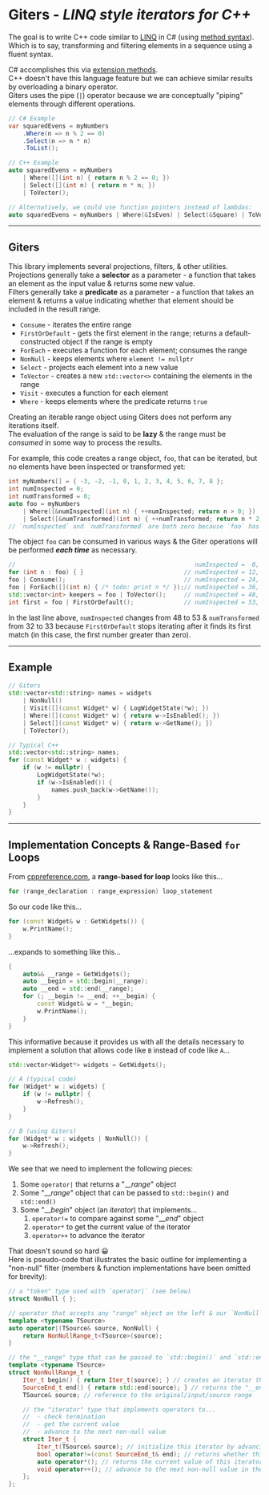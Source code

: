 # Giters - _LINQ style iterators for C++_

The goal is to write C++ code similar to [LINQ](https://docs.microsoft.com/en-us/dotnet/csharp/programming-guide/concepts/linq/) in C# (using [method syntax](https://docs.microsoft.com/en-us/dotnet/csharp/programming-guide/concepts/linq/query-syntax-and-method-syntax-in-linq)).<br>
Which is to say, transforming and filtering elements in a sequence using a fluent syntax.

C# accomplishes this via [extension methods](https://docs.microsoft.com/en-us/dotnet/csharp/programming-guide/classes-and-structs/extension-methods).<br>
C++ doesn't have this language feature but we can achieve similar results by overloading a binary operator.<br>
Giters uses the pipe (`|`) operator because we are conceptually "piping" elements through different operations.

```csharp
// C# Example
var squaredEvens = myNumbers
    .Where(n => n % 2 == 0)
    .Select(n => n * n)
    .ToList();
```

```cpp
// C++ Example
auto squaredEvens = myNumbers
    | Where([](int n) { return n % 2 == 0; })
    | Select([](int n) { return n * n; })
    | ToVector();

// Alternatively, we could use function pointers instead of lambdas:
auto squaredEvens = myNumbers | Where(&IsEven) | Select(&Square) | ToVector();
```

----

## Giters

This library implements several projections, filters, & other utilities.<br>
Projections generally take a **selector** as a parameter - a function that takes an element as the input value & returns some new value.<br>
Filters generally take a **predicate** as a parameter - a function that takes an element & returns a value indicating whether that element should be included in the result range.

- `Consume` - iterates the entire range
- `FirstOrDefault` - gets the first element in the range; returns a default-constructed object if the range is empty
- `ForEach` - executes a function for each element; consumes the range
- `NonNull` - keeps elements where `element != nullptr`
- `Select` - projects each element into a new value
- `ToVector` - creates a new `std::vector<>` containing the elements in the range
- `Visit` - executes a function for each element
- `Where` - keeps elements where the predicate returns `true`

Creating an iterable range object using Giters does not perform any iterations itself.<br>
The evaluation of the range is said to be **lazy** & the range must be _consumed_ in some way to process the results.

For example, this code creates a range object, `foo`, that can be iterated, but no elements have been inspected or transformed yet:

```cpp
int myNumbers[] = { -3, -2, -1, 0, 1, 2, 3, 4, 5, 6, 7, 8 };
int numInspected = 0;
int numTransformed = 0;
auto foo = myNumbers
    | Where([&numInspected](int n) { ++numInspected; return n > 0; })
    | Select([&numTransformed](int n) { ++numTransformed; return n * 2; });
// `numInspected` and `numTransformed` are both zero because `foo` has not been consumed.
```

The object `foo` can be consumed in various ways & the Giter operations will be performed ***each time*** as necessary.

```cpp
//                                                  numInspected =  0, numTransformed =  0
for (int n : foo) { }                            // numInspected = 12, numTransformed =  8
foo | Consume();                                 // numInspected = 24, numTransformed = 16
foo | ForEach([](int n) { /* todo: print n */ });// numInspected = 36, numTransformed = 24
std::vector<int> keepers = foo | ToVector();     // numInspected = 48, numTransformed = 32, keepers = { 2, 4, 6, 8, 10, 12, 14, 16 }
int first = foo | FirstOrDefault();              // numInspected = 53, numTransformed = 33, first = 2
```

In the last line above, `numInspected` changes from 48 to 53 & `numTransformed` from 32 to 33 because `FirstOrDefault` stops iterating after it finds its first match (in this case, the first number greater than zero).

----

## Example

```cpp
// Giters
std::vector<std::string> names = widgets
    | NonNull()
    | Visit([](const Widget* w) { LogWidgetState(*w); })
    | Where([](const Widget* w) { return w->IsEnabled(); })
    | Select[](const Widget* w) { return w->GetName(); })
    | ToVector();

// Typical C++
std::vector<std::string> names;
for (const Widget* w : widgets) {
    if (w != nullptr) {
        LogWidgetState(*w);
        if (w->IsEnabled()) {
            names.push_back(w->GetName());
        }
    }
}
```

----

## Implementation Concepts & Range-Based `for` Loops

From [cppreference.com](https://en.cppreference.com/w/cpp/language/range-for), a **range-based for loop** looks like this...

```cpp
for (range_declaration : range_expression) loop_statement
```

So our code like this...

```cpp
for (const Widget& w : GetWidgets()) {
    w.PrintName();
}
```

...expands to something like this...

```cpp
{
    auto&& __range = GetWidgets();
    auto __begin = std::begin(__range);
    auto __end = std::end(__range);
    for (; __begin != __end; ++__begin) {
        const Widget& w = *__begin;
        w.PrintName();
    }
}
```

This informative because it provides us with all the details necessary to implement a solution that allows code like `B` instead of code like `A`...

```cpp
std::vector<Widget*> widgets = GetWidgets();

// A (typical code)
for (Widget* w : widgets) {
    if (w != nullptr) {
        w->Refresh();
    }
}

// B (using Giters)
for (Widget* w : widgets | NonNull()) {
    w->Refresh();
}
```

We see that we need to implement the following pieces:
1. Some `operator|` that returns a "___range_" object
1. Some "___range_" object that can be passed to `std::begin()` and `std::end()`
1. Some "___begin_" object (an _iterator_) that implements...
   1. `operator!=` to compare against some "___end_" object
   1. `operator*` to get the current value of the iterator
   1. `operator++` to advance the iterator

That doesn't sound so hard 😀<br>
Here is pseudo-code that illustrates the basic outline for implementing a "non-null" filter (members & function implementations have been omitted for brevity):

```cpp
// a "token" type used with `operator|` (see below)
struct NonNull { };

// operator that accepts any "range" object on the left & our `NonNull` token on the right
template <typename TSource>
auto operator|(TSource& source, NonNull) {
    return NonNullRange_t<TSource>(source);
}

// the "__range" type that can be passed to `std::begin()` and `std::end()`
template <typename TSource>
struct NonNullRange_t {
    Iter_t begin() { return Iter_t(source); } // creates an iterator that skips over null values in the source range
    SourceEnd_t end() { return std::end(source); } // returns the "__end" object that we compare against to check termination
    TSource& source; // reference to the original/input/source range

    // the "iterator" type that implements operators to...
    //  - check termination
    //  - get the current value
    //  - advance to the next non-null value
    struct Iter_t {
        Iter_t(TSource& source); // initialize this iterator by advancing to the first non-null value in the range
        bool operator!=(const SourceEnd_t& end); // returns whether this iterator has reached the end of the range
        auto operator*(); // returns the current value of this iterator
        void operator++(); // advance to the next non-null value in the range
    };
};
```
